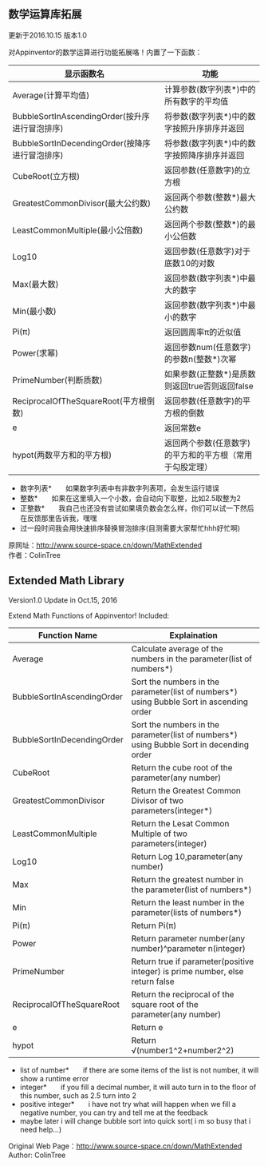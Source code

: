 ## 数学运算库拓展

更新于2016.10.15 版本1.0

对Appinventor的数学运算进行功能拓展咯！内置了一下函数：

|显示函数名|功能|
|-|-|
|Average(计算平均值)|计算参数(数字列表*)中的所有数字的平均值|
|BubbleSortInAscendingOrder(按升序进行冒泡排序)|将参数(数字列表*)中的数字按照升序排序并返回|
|BubbleSortInDecendingOrder(按降序进行冒泡排序)|将参数(数字列表*)中的数字按照降序排序并返回|
|CubeRoot(立方根)|返回参数(任意数字)的立方根|
|GreatestCommonDivisor(最大公约数)|返回两个参数(整数*)最大公约数|
|LeastCommonMultiple(最小公倍数)|返回两个参数(整数*)的最小公倍数|
|Log10|返回参数(任意数字)对于底数10的对数|
|Max(最大数)|返回参数(数字列表*)中最大的数字|
|Min(最小数)|返回参数(数字列表*)中最小的数字|
|Pi(π)|返回圆周率π的近似值|
|Power(求幂)|返回参数num(任意数字)的参数n(整数*)次幂|
|PrimeNumber(判断质数)|如果参数(正整数*)是质数则返回true否则返回false|
|ReciprocalOfTheSquareRoot(平方根倒数)|返回参数(任意数字)的平方根的倒数|
|e|返回常数e|
|hypot(两数平方和的平方根)|返回两个参数(任意数字)的平方和的平方根（常用于勾股定理）|

* 数字列表*  如果数字列表中有非数字列表项，会发生运行错误
* 整数*  如果在这里填入一个小数，会自动向下取整，比如2.5取整为2
* 正整数*  我自己也还没有尝试如果填负数会怎么样，你们可以试一下然后在反馈那里告诉我，嘿嘿
* 过一段时间我会用快速排序替换冒泡排序(目测需要大家帮忙hhh好忙啊)

原网址：http://www.source-space.cn/down/MathExtended  
作者：ColinTree



## Extended Math Library
 
Version1.0 Update in Oct.15, 2016

Extend Math Functions of Appinventor! Included: 

|Function Name|Explaination|
|-|-|
|Average|Calculate average of the numbers in the parameter(list of numbers*)|
|BubbleSortInAscendingOrder|Sort the numbers in the parameter(list of numbers*) using Bubble Sort in ascending order|
|BubbleSortInDecendingOrder|Sort the numbers in the parameter(list of numbers*) using Bubble Sort in decending order|
|CubeRoot|Return the cube root of the parameter(any number)|
|GreatestCommonDivisor|Return the Greatest Common Divisor of two parameters(integer*)|
|LeastCommonMultiple|Return the Lesat Common Multiple of two parameters(integer)|
|Log10|Return Log 10,parameter(any number)|
|Max|Return the greatest number in the parameter(list of numbers*)|
|Min|Return the least number in the parameter(lists of numbers*)|
|Pi(π)|Return Pi(π)|
|Power|Return parameter number(any number)^parameter n(integer)|
|PrimeNumber|Return true if parameter(positive integer) is prime number, else return false|
|ReciprocalOfTheSquareRoot|Return the reciprocal of the square root of the parameter(any number)|
|e|Return e|
|hypot|Return √(number1^2+number2^2)|

* list of number*  if there are some items of the list is not number, it will show a runtime error
* integer*  if you fill a decimal number, it will auto turn in to the floor of this number, such as 2.5 turn into 2
* positive integer*  i have not try what will happen when we fill a negative number, you can try and tell me at the feedback
* maybe later i will change bubble sort into quick sort( i m so busy that i need help...)

Original Web Page：http://www.source-space.cn/down/MathExtended  
Author: ColinTree

